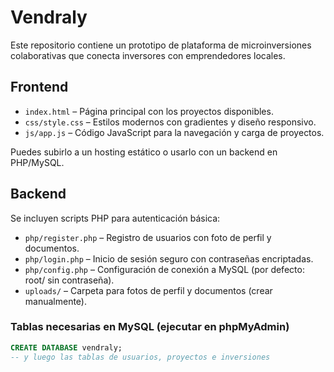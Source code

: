 # Vendraly

Este repositorio contiene un prototipo de plataforma de microinversiones colaborativas que conecta inversores con emprendedores locales.

## Frontend

- `index.html` – Página principal con los proyectos disponibles.
- `css/style.css` – Estilos modernos con gradientes y diseño responsivo.
- `js/app.js` – Código JavaScript para la navegación y carga de proyectos.

Puedes subirlo a un hosting estático o usarlo con un backend en PHP/MySQL.

## Backend

Se incluyen scripts PHP para autenticación básica:

- `php/register.php` – Registro de usuarios con foto de perfil y documentos.
- `php/login.php` – Inicio de sesión seguro con contraseñas encriptadas.
- `php/config.php` – Configuración de conexión a MySQL (por defecto: root/ sin contraseña).
- `uploads/` – Carpeta para fotos de perfil y documentos (crear manualmente).

### Tablas necesarias en MySQL (ejecutar en phpMyAdmin)

```sql
CREATE DATABASE vendraly;
-- y luego las tablas de usuarios, proyectos e inversiones
